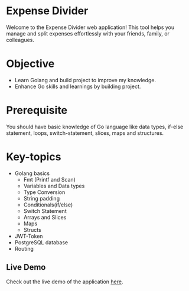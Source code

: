 # Expense Divider
Welcome to the Expense Divider web application! This tool helps you manage and split expenses effortlessly with your friends, family, or colleagues.

# Objective 
* Learn Golang and build project to improve my knowledge.
* Enhance Go skills and learnings by building project. 

# Prerequisite
You should have basic knowledge of Go language like data types, if-else statement, loops, switch-statement, slices, maps and structures.

# Key-topics
* Golang basics
  - Fmt (Printf and Scan) 
  - Variables and Data types
  - Type Conversion
  - String padding
  - Conditionals(if/else)
  - Switch Statement
  - Arrays and Slices 
  - Maps
  - Structs
* JWT-Token
* PostgreSQL database
* Routing
  
## Live Demo

Check out the live demo of the application [here](https://expense-divider-ui.vercel.app/).
